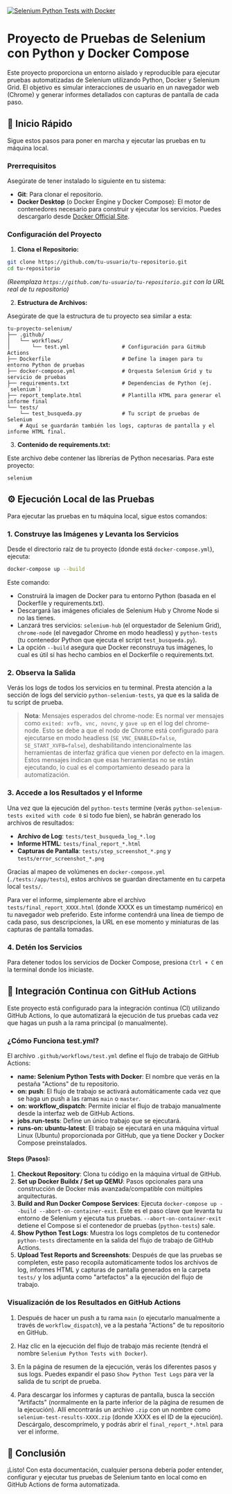 [![Selenium Python Tests with Docker](https://github.com/Jplazadelosreyes/selenium-webdriver/actions/workflows/test.yml/badge.svg)](https://github.com/Jplazadelosreyes/selenium-webdriver/actions/workflows/test.yml)
# Proyecto de Pruebas de Selenium con Python y Docker Compose

Este proyecto proporciona un entorno aislado y reproducible para ejecutar pruebas automatizadas de Selenium utilizando Python, Docker y Selenium Grid. El objetivo es simular interacciones de usuario en un navegador web (Chrome) y generar informes detallados con capturas de pantalla de cada paso.

## 🚀 Inicio Rápido

Sigue estos pasos para poner en marcha y ejecutar las pruebas en tu máquina local.

### Prerrequisitos

Asegúrate de tener instalado lo siguiente en tu sistema:

- **Git**: Para clonar el repositorio.
- **Docker Desktop** (o Docker Engine y Docker Compose): El motor de contenedores necesario para construir y ejecutar los servicios. Puedes descargarlo desde [Docker Official Site](https://www.docker.com/).

### Configuración del Proyecto

1. **Clona el Repositorio:**

```bash
git clone https://github.com/tu-usuario/tu-repositorio.git
cd tu-repositorio
```

*(Reemplaza `https://github.com/tu-usuario/tu-repositorio.git` con la URL real de tu repositorio)*

2. **Estructura de Archivos:**

Asegúrate de que la estructura de tu proyecto sea similar a esta:

```
tu-proyecto-selenium/
├── .github/
│   └── workflows/
│       └── test.yml                 # Configuración para GitHub Actions
├── Dockerfile                       # Define la imagen para tu entorno Python de pruebas
├── docker-compose.yml               # Orquesta Selenium Grid y tu servicio de pruebas
├── requirements.txt                 # Dependencias de Python (ej. `selenium`)
├── report_template.html             # Plantilla HTML para generar el informe final
└── tests/
    └── test_busqueda.py             # Tu script de pruebas de Selenium
    # Aquí se guardarán también los logs, capturas de pantalla y el informe HTML final.
```

3. **Contenido de requirements.txt:**

Este archivo debe contener las librerías de Python necesarias. Para este proyecto:

```
selenium
```

## ⚙️ Ejecución Local de las Pruebas

Para ejecutar las pruebas en tu máquina local, sigue estos comandos:

### 1. Construye las Imágenes y Levanta los Servicios

Desde el directorio raíz de tu proyecto (donde está `docker-compose.yml`), ejecuta:

```bash
docker-compose up --build
```

Este comando:
- Construirá la imagen de Docker para tu entorno Python (basada en el Dockerfile y requirements.txt).
- Descargará las imágenes oficiales de Selenium Hub y Chrome Node si no las tienes.
- Lanzará tres servicios: `selenium-hub` (el orquestador de Selenium Grid), `chrome-node` (el navegador Chrome en modo headless) y `python-tests` (tu contenedor Python que ejecuta el script `test_busqueda.py`).
- La opción `--build` asegura que Docker reconstruya tus imágenes, lo cual es útil si has hecho cambios en el Dockerfile o requirements.txt.

### 2. Observa la Salida

Verás los logs de todos los servicios en tu terminal. Presta atención a la sección de logs del servicio `python-selenium-tests`, ya que es la salida de tu script de prueba.

> **Nota**: Mensajes esperados del chrome-node: Es normal ver mensajes como `exited: xvfb, vnc, novnc`, y `gave up` en el log del chrome-node. Esto se debe a que el nodo de Chrome está configurado para ejecutarse en modo headless (`SE_VNC_ENABLED=false`, `SE_START_XVFB=false`), deshabilitando intencionalmente las herramientas de interfaz gráfica que vienen por defecto en la imagen. Estos mensajes indican que esas herramientas no se están ejecutando, lo cual es el comportamiento deseado para la automatización.

### 3. Accede a los Resultados y el Informe

Una vez que la ejecución del `python-tests` termine (verás `python-selenium-tests exited with code 0` si todo fue bien), se habrán generado los archivos de resultados:

- **Archivo de Log**: `tests/test_busqueda_log_*.log`
- **Informe HTML**: `tests/final_report_*.html`
- **Capturas de Pantalla**: `tests/step_screenshot_*.png` y `tests/error_screenshot_*.png`

Gracias al mapeo de volúmenes en `docker-compose.yml` (`./tests:/app/tests`), estos archivos se guardan directamente en tu carpeta local `tests/`.

Para ver el informe, simplemente abre el archivo `tests/final_report_XXXX.html` (donde XXXX es un timestamp numérico) en tu navegador web preferido. Este informe contendrá una línea de tiempo de cada paso, sus descripciones, la URL en ese momento y miniaturas de las capturas de pantalla tomadas.

### 4. Detén los Servicios

Para detener todos los servicios de Docker Compose, presiona `Ctrl + C` en la terminal donde los iniciaste.

## 🚀 Integración Continua con GitHub Actions

Este proyecto está configurado para la integración continua (CI) utilizando GitHub Actions, lo que automatizará la ejecución de tus pruebas cada vez que hagas un push a la rama principal (o manualmente).

### ¿Cómo Funciona test.yml?

El archivo `.github/workflows/test.yml` define el flujo de trabajo de GitHub Actions:

- **name: Selenium Python Tests with Docker**: El nombre que verás en la pestaña "Actions" de tu repositorio.
- **on: push**: El flujo de trabajo se activará automáticamente cada vez que se haga un push a las ramas `main` o `master`.
- **on: workflow_dispatch**: Permite iniciar el flujo de trabajo manualmente desde la interfaz web de GitHub Actions.
- **jobs.run-tests**: Define un único trabajo que se ejecutará.
- **runs-on: ubuntu-latest**: El trabajo se ejecutará en una máquina virtual Linux (Ubuntu) proporcionada por GitHub, que ya tiene Docker y Docker Compose preinstalados.

#### Steps (Pasos):

1. **Checkout Repository**: Clona tu código en la máquina virtual de GitHub.
2. **Set up Docker Buildx / Set up QEMU**: Pasos opcionales para una construcción de Docker más avanzada/compatible con múltiples arquitecturas.
3. **Build and Run Docker Compose Services**: Ejecuta `docker-compose up --build --abort-on-container-exit`. Este es el paso clave que levanta tu entorno de Selenium y ejecuta tus pruebas. `--abort-on-container-exit` detiene el Compose si el contenedor de pruebas (`python-tests`) sale.
4. **Show Python Test Logs**: Muestra los logs completos de tu contenedor `python-tests` directamente en la salida del flujo de trabajo de GitHub Actions.
5. **Upload Test Reports and Screenshots**: Después de que las pruebas se completen, este paso recopila automáticamente todos los archivos de log, informes HTML y capturas de pantalla generados en la carpeta `tests/` y los adjunta como "artefactos" a la ejecución del flujo de trabajo.

### Visualización de los Resultados en GitHub Actions

1. Después de hacer un push a tu rama `main` (o ejecutarlo manualmente a través de `workflow_dispatch`), ve a la pestaña "Actions" de tu repositorio en GitHub.

2. Haz clic en la ejecución del flujo de trabajo más reciente (tendrá el nombre `Selenium Python Tests with Docker`).

3. En la página de resumen de la ejecución, verás los diferentes pasos y sus logs. Puedes expandir el paso `Show Python Test Logs` para ver la salida de tu script de prueba.

4. Para descargar los informes y capturas de pantalla, busca la sección "Artifacts" (normalmente en la parte inferior de la página de resumen de la ejecución). Allí encontrarás un archivo `.zip` con un nombre como `selenium-test-results-XXXX.zip` (donde XXXX es el ID de la ejecución). Descárgalo, descomprímelo, y podrás abrir el `final_report_*.html` para ver el informe.

## 📝 Conclusión

¡Listo! Con esta documentación, cualquier persona debería poder entender, configurar y ejecutar tus pruebas de Selenium tanto en local como en GitHub Actions de forma automatizada.
